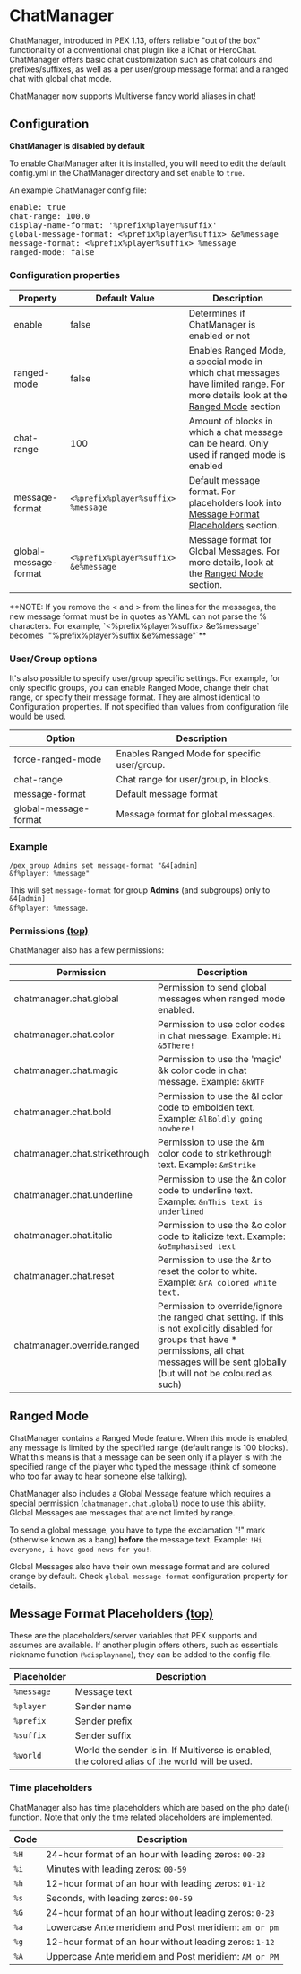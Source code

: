 # ChatManager
ChatManager, introduced in PEX 1.13, offers reliable "out of the box" functionality of a conventional chat plugin like a iChat or HeroChat.  ChatManager offers basic chat customization such as chat colours and prefixes/suffixes, as well as a per user/group message format and a ranged chat with global chat mode.

ChatManager now supports Multiverse fancy world aliases in chat!

## Configuration
**ChatManager is disabled by default**

To enable ChatManager after it is installed, you will need to edit the default config.yml in the ChatManager directory and set `enable` to `true`.

An example ChatManager config file:
<pre>enable: true
chat-range: 100.0
display-name-format: '%prefix%player%suffix'
global-message-format: <%prefix%player%suffix> &e%message
message-format: <%prefix%player%suffix> %message
ranged-mode: false</pre>

### Configuration properties
<table width="100%">
<thead><tr><th width="20%">Property</th><th>Default Value</th><th>Description</th></tr></thead>
<tbody>
<tr>
  <td>enable</td><td>false</td><td>Determines if ChatManager is enabled or not</td>
</tr>
<tr>
  <td>ranged-mode</td><td>false</td>
  <td>Enables Ranged Mode, a special mode in which chat messages have limited range.  For more details look at the <a href="#wiki-ranged-mode">Ranged Mode</a> section</td>
</tr>
<tr>
  <td>chat-range</td><td>100</td>
  <td>Amount of blocks in which a chat message can be heard.  Only used if ranged mode is enabled</td>
</tr>
<tr>
  <td>message-format</td><td><code>&lt;%prefix%player%suffix&gt; %message</code></td>
  <td>Default message format.  For placeholders look into <a href="#Message-Format-Placeholders">Message Format Placeholders</a> section.</td>
</tr>
<tr>
  <td>global-message-format</td><td><code>&lt;%prefix%player%suffix&gt; &e%message</code></td>
  <td>Message format for Global Messages.  For more details, look at the <a href="#ranged-mode">Ranged Mode</a> section.</td>
</tr>
</tbody>
</table>
**NOTE: If you remove the &lt; and &gt; from the lines for the messages, the new message format must be in quotes as YAML can not parse the % characters.  For example, `<%prefix%player%suffix> &e%message` becomes `"%prefix%player%suffix &e%message"`**

### User/Group options
It's also possible to specify user/group specific settings.  For example, for only specific groups, you can enable Ranged Mode, change their chat range, or specify their message format. They are almost identical to Configuration properties.
If not specified than values from configuration file would be used.
<table width="100%">
<thead>
<tr>
  <th>Option</th><th>Description</th>
</tr>
</thead>
<tbody>
<tr>
  <td>force-ranged-mode</td>
  <td>Enables Ranged Mode for specific user/group.</td>
</tr>
<tr>
  <td>chat-range</td>
  <td>Chat range for user/group, in blocks.</td>
</tr>
<tr>
  <td>message-format</td>
  <td>Default message format</td>
</tr>
<tr>
  <td>global-message-format</td>
  <td>Message format for global messages.</td>
</tr>
</tbody>
</table>

### Example ###
<code>/pex group Admins set message-format "&4[admin] &f%player: %message"</code>

This will set <code>message-format</code> for group __Admins__ (and subgroups) only to <code>&4[admin] &f%player: %message</code>.

### Permissions <a name="Permissions"></a> <a href="#index">(top)</a>
ChatManager also has a few permissions:
<table width="100%">
<thead>
<tr>
    <th>Permission</th><th>Description</th>
</tr>
</thead>
<tbody>
<tr>
  <td>chatmanager.chat.global</td>
  <td>Permission to send global messages when ranged mode enabled.</td>
</tr>
<tr>
  <td>chatmanager.chat.color</td>
  <td>Permission to use color codes in chat message. Example: <code>Hi &5There!</code></td>
</tr>
<tr>
  <td>chatmanager.chat.magic</td>
  <td>Permission to use the 'magic' &k color code in chat message. Example: <code>&kWTF</code></td>
</tr>
<tr>
  <td>chatmanager.chat.bold</td>
  <td>Permission to use the &l color code to embolden text. Example: <code>&lBoldly going nowhere!</code></td>
</tr>
<tr>
  <td>chatmanager.chat.strikethrough</td>
  <td>Permission to use the &m color code to strikethrough text. Example: <code>&mStrike</code></td>
</tr>
<tr>
  <td>chatmanager.chat.underline</td>
  <td>Permission to use the &n color code to underline text. Example: <code>&nThis text is underlined</code></td>
</tr>
<tr>
  <td>chatmanager.chat.italic</td>
  <td>Permission to use the &o color code to italicize text. Example: <code>&oEmphasised text</code></td>
</tr>
<tr>
  <td>chatmanager.chat.reset</td>
  <td>Permission to use the &r to reset the color to white. Example: <code>&rA colored white text.</code></td>
</tr>
<tr>
  <td>chatmanager.override.ranged</td>
  <td>Permission to override/ignore the ranged chat setting.  If this is not explicitly disabled for groups that have * permissions, all chat messages will be sent globally (but will not be coloured as such)</td>
</tr>
</tbody>
</table>

## Ranged Mode
ChatManager contains a Ranged Mode feature.  When this mode is enabled, any message is limited by the specified range (default range is 100 blocks).  What this means is that a message can be seen only if a player is with the specified range of the player who typed the message (think of someone who too far away to hear someone else talking).

ChatManager also includes a Global Message feature which requires a special permission (<code>chatmanager.chat.global</code>) node to use this ability.   Global Messages are messages that are not limited by range.

To send a global message,  you have to type the exclamation "!" mark (otherwise known as a bang) **before** the message text.
Example: <code>!Hi everyone, i have good news for you!</code>.

Global Messages also have their own message format and are colured orange by default.  Check <code>global-message-format</code> configuration property for details.

## Message Format Placeholders <a name="Message-Format-Placeholders"></a> <a href="#index">(top)</a>
These are the placeholders/server variables that PEX supports and assumes are available.  If another plugin offers others, such as essentials nickname function (`%displayname`), they can be added to the config file.
<table width="100%">
<thead>
<tr>
  <th>Placeholder</th>
  <th>Description</th>
</tr>
</thead>
<tbody>
<tr>
  <td><code>%message</code></td>
  <td>Message text</td>
</tr>
<tr>
  <td><code>%player</code></td>
  <td>Sender name</td>
</tr>
<tr>
  <td><code>%prefix</code></td>
  <td>Sender prefix</td>
</tr>
<tr>
  <td><code>%suffix</code></td>
  <td>Sender suffix</td>
</tr>
<tr>
  <td><code>%world</code></td>
  <td>World the sender is in.  If Multiverse is enabled, the colored alias of the world will be used.</td>
</tr>
</tbody>
</table>

### Time placeholders
ChatManager also has time placeholders which are based on the php date() function.  Note that only the time related placeholders are implemented.
<table width="100%">
<thead>
<tr>
  <th>Code</th>
  <th>Description</th>
</tr>
</thead>
<tbody>
<tr>
  <td><code>%H</code></td>
  <td>24-hour format of an hour with leading zeros: <code>00-23</code></td>
</tr>
<tr>
  <td><code>%i</code></td>
  <td>Minutes with leading zeros: <code>00-59</code></td>
</tr>
<tr>
  <td><code>%h</code></td>
  <td>12-hour format of an hour with leading zeros: <code>01-12</code></td>
</tr>
<tr>
  <td><code>%s</code></td>
  <td>Seconds, with leading zeros: <code>00-59</code></td>
</tr>
<tr>
  <td><code>%G</code></td>
  <td>24-hour format of an hour without leading zeros: <code>0-23</code></td>
</tr>
<tr>
  <td><code>%a</code></td>
  <td>Lowercase Ante meridiem and Post meridiem: <code>am or pm</code></td>
</tr>
<tr>
  <td><code>%g</code></td>
  <td>12-hour format of an hour without leading zeros: <code>1-12</code></td>
</tr>
<tr>
  <td><code>%A</code></td>
  <td>Uppercase Ante meridiem and Post meridiem: <code>AM or PM</code></td>
</tr>
</tbody>
</table>
